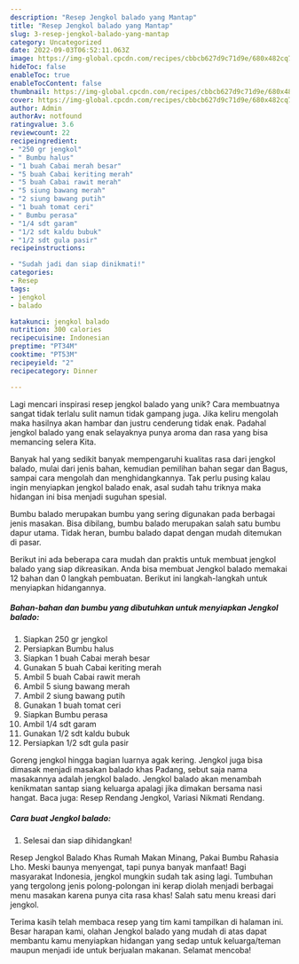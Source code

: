 ```yaml
---
description: "Resep Jengkol balado yang Mantap"
title: "Resep Jengkol balado yang Mantap"
slug: 3-resep-jengkol-balado-yang-mantap
category: Uncategorized
date: 2022-09-03T06:52:11.063Z
image: https://img-global.cpcdn.com/recipes/cbbcb627d9c71d9e/680x482cq70/jengkol-balado-foto-resep-utama.jpg
hideToc: false
enableToc: true
enableTocContent: false
thumbnail: https://img-global.cpcdn.com/recipes/cbbcb627d9c71d9e/680x482cq70/jengkol-balado-foto-resep-utama.jpg
cover: https://img-global.cpcdn.com/recipes/cbbcb627d9c71d9e/680x482cq70/jengkol-balado-foto-resep-utama.jpg
author: Admin
authorAv: notfound
ratingvalue: 3.6
reviewcount: 22
recipeingredient:
- "250 gr jengkol"
- " Bumbu halus"
- "1 buah Cabai merah besar"
- "5 buah Cabai keriting merah"
- "5 buah Cabai rawit merah"
- "5 siung bawang merah"
- "2 siung bawang putih"
- "1 buah tomat ceri"
- " Bumbu perasa"
- "1/4 sdt garam"
- "1/2 sdt kaldu bubuk"
- "1/2 sdt gula pasir"
recipeinstructions:

- "Sudah jadi dan siap dinikmati!"
categories:
- Resep
tags:
- jengkol
- balado

katakunci: jengkol balado 
nutrition: 300 calories
recipecuisine: Indonesian
preptime: "PT34M"
cooktime: "PT53M"
recipeyield: "2"
recipecategory: Dinner

---
```





Lagi mencari inspirasi resep jengkol balado yang unik? Cara membuatnya sangat tidak terlalu sulit namun tidak gampang juga. Jika keliru mengolah maka hasilnya akan hambar dan justru cenderung tidak enak. Padahal jengkol balado yang enak selayaknya punya aroma dan rasa yang bisa memancing selera Kita.





Banyak hal yang sedikit banyak mempengaruhi kualitas rasa dari jengkol balado, mulai dari jenis bahan, kemudian pemilihan bahan segar dan Bagus, sampai cara mengolah dan menghidangkannya. Tak perlu pusing kalau ingin menyiapkan jengkol balado enak,      asal sudah tahu triknya maka hidangan ini bisa menjadi suguhan spesial.














Bumbu balado merupakan bumbu yang sering digunakan pada berbagai jenis masakan. Bisa dibilang, bumbu balado merupakan salah satu bumbu dapur utama. Tidak heran, bumbu balado dapat dengan mudah ditemukan di pasar.






Berikut ini ada beberapa cara mudah dan praktis untuk membuat jengkol balado yang siap dikreasikan. Anda bisa membuat Jengkol balado memakai 12 bahan dan 0 langkah pembuatan. Berikut ini langkah-langkah untuk menyiapkan hidangannya.

<!--inarticleads1-->

##### Bahan-bahan dan bumbu yang dibutuhkan untuk menyiapkan Jengkol balado:

1. Siapkan 250 gr jengkol
1. Persiapkan  Bumbu halus
1. Siapkan 1 buah Cabai merah besar
1. Gunakan 5 buah Cabai keriting merah
1. Ambil 5 buah Cabai rawit merah
1. Ambil 5 siung bawang merah
1. Ambil 2 siung bawang putih
1. Gunakan 1 buah tomat ceri
1. Siapkan  Bumbu perasa
1. Ambil 1/4 sdt garam
1. Gunakan 1/2 sdt kaldu bubuk
1. Persiapkan 1/2 sdt gula pasir


Goreng jengkol hingga bagian luarnya agak kering. Jengkol juga bisa dimasak menjadi masakan balado khas Padang, sebut saja nama masakannya adalah jengkol balado. Jengkol balado akan menambah kenikmatan santap siang keluarga apalagi jika dimakan bersama nasi hangat. Baca juga: Resep Rendang Jengkol, Variasi Nikmati Rendang. 

<!--inarticleads2-->

##### Cara buat Jengkol balado:


1. Selesai dan siap dihidangkan!

Resep Jengkol Balado Khas Rumah Makan Minang, Pakai Bumbu Rahasia Lho. Meski baunya menyengat, tapi punya banyak manfaat! Bagi masyarakat Indonesia, jengkol mungkin sudah tak asing lagi. Tumbuhan yang tergolong jenis polong-polongan ini kerap diolah menjadi berbagai menu masakan karena punya cita rasa khas! Salah satu menu kreasi dari jengkol. 

Terima kasih telah membaca resep yang tim kami tampilkan di halaman ini. Besar harapan kami, olahan Jengkol balado yang mudah di atas dapat membantu kamu menyiapkan hidangan yang sedap untuk keluarga/teman maupun menjadi ide untuk berjualan makanan. Selamat mencoba!

